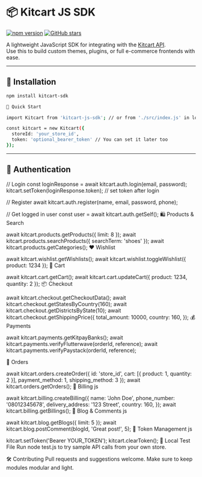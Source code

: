 # 📦 Kitcart JS SDK

[![npm version](https://img.shields.io/npm/v/kitcart-sdk?color=blue)](https://www.npmjs.com/package/kitcart-sdk)
[![GitHub stars](https://img.shields.io/github/stars/Kitcart/kitcart-js-sdk?style=social)](https://github.com/Kitcart/kitcart-js-sdk)

A lightweight JavaScript SDK for integrating with the [Kitcart API](https://usekitcart.com).  
Use this to build custom themes, plugins, or full e-commerce frontends with ease.

---

## 🔧 Installation

```bash
npm install kitcart-sdk

🚀 Quick Start

import Kitcart from 'kitcart-js-sdk'; // or from './src/index.js' in local dev

const kitcart = new Kitcart({
  storeId: 'your_store_id',
  token: 'optional_bearer_token' // You can set it later too
});

```
___

## 🔐 Authentication


// Login
const loginResponse = await kitcart.auth.login(email, password);
kitcart.setToken(loginResponse.token); // set token after login


// Register
await kitcart.auth.register(name, email, password, phone);

// Get logged in user
const user = await kitcart.auth.getSelf();
🛍️ Products & Search


await kitcart.products.getProducts({ limit: 8 });
await kitcart.products.searchProducts({ searchTerm: 'shoes' });
await kitcart.products.getCategories();
❤️ Wishlist


await kitcart.wishlist.getWishlists();
await kitcart.wishlist.toggleWishlist({ product: 1234 });
🛒 Cart


await kitcart.cart.getCart();
await kitcart.cart.updateCart({ product: 1234, quantity: 2 });
📦 Checkout


await kitcart.checkout.getCheckoutData();
await kitcart.checkout.getStatesByCountry(160);
await kitcart.checkout.getDistrictsByState(10);
await kitcart.checkout.getShippingPrice({
  total_amount: 10000,
  country: 160,
});
💰 Payments


await kitcart.payments.getKitpayBanks();
await kitcart.payments.verifyFlutterwave(orderId, reference);
await kitcart.payments.verifyPaystack(orderId, reference);


📑 Orders

await kitcart.orders.createOrder({
  id: 'store_id',
  cart: [{ product: 1, quantity: 2 }],
  payment_method: 1,
  shipping_method: 3
});
await kitcart.orders.getOrders();
🧾 Billing
js

await kitcart.billing.createBilling({
  name: 'John Doe',
  phone_number: '08012345678',
  delivery_address: '123 Street',
  country: 160,
});
await kitcart.billing.getBillings();
📝 Blog & Comments
js

await kitcart.blog.getBlogs({ limit: 5 });
await kitcart.blog.postComment(blogId, 'Great post!', 5);
📌 Token Management
js

kitcart.setToken('Bearer YOUR_TOKEN');
kitcart.clearToken();
🧪 Local Test File
Run node test.js to try sample API calls from your own store.

🛠️ Contributing
Pull requests and suggestions welcome. Make sure to keep modules modular and light.

